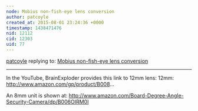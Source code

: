 ```yaml
---
node: Mobius non-fish-eye lens conversion
author: patcoyle
created_at: 2015-08-01 23:24:36 +0000
timestamp: 1438471476
nid: 12112
cid: 12303
uid: 77
---
```




[patcoyle](../profile/patcoyle) replying to: [Mobius non-fish-eye lens conversion](../notes/patcoyle/08-01-2015/mobius-non-fish-eye-lens-conversion)

----
In the YouTube, BrainExploder provides this link to 12mm lens: 12mm: http://www.amazon.com/gp/product/B008...

An 8mm unit is shown at: http://www.amazon.com/Board-Degree-Angle-Security-Camera/dp/B006OIRM0I